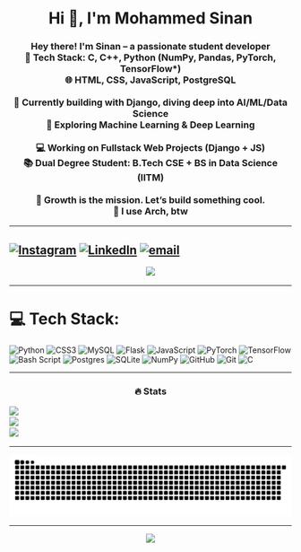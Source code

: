 <h1 align="center">Hi 👋, I'm Mohammed Sinan</h1>

<h3 align="center">
Hey there! I'm Sinan – a passionate student developer<br>
🚀 Tech Stack: C, C++, Python (NumPy, Pandas, PyTorch, TensorFlow*)<br>
🌐 HTML, CSS, JavaScript, PostgreSQL<br><br>
🧠 Currently building with Django, diving deep into AI/ML/Data Science<br>
🎯 Exploring Machine Learning & Deep Learning<br><br>
💻 Working on Fullstack Web Projects (Django + JS)<br>
📚 Dual Degree Student: B.Tech CSE + BS in Data Science (IITM)<br><br>
🌱 Growth is the mission. Let’s build something cool.<br>
🐧 I use Arch, btw
</h3>

---
[![Instagram](https://img.shields.io/badge/Instagram-%23E4405F.svg?logo=Instagram&logoColor=white)](https://instagram.com/C__n.a.n) [![LinkedIn](https://img.shields.io/badge/LinkedIn-%230077B5.svg?logo=linkedin&logoColor=white)](https://linkedin.com/in/mohammed-sinan2006) [![email](https://img.shields.io/badge/Email-D14836?logo=gmail&logoColor=white)](mailto:emmohammedsinan03@gmail.com) 
---

<div align="center">
  <img src="https://user-images.githubusercontent.com/74038190/212284087-bbe7e430-757e-4901-90bf-4cd2ce3e1852.gif" height="150" />
</div>

---

# 💻 Tech Stack:
![Python](https://img.shields.io/badge/python-3670A0?style=for-the-badge&logo=python&logoColor=ffdd54) ![CSS3](https://img.shields.io/badge/css3-%231572B6.svg?style=for-the-badge&logo=css3&logoColor=white) ![MySQL](https://img.shields.io/badge/mysql-4479A1.svg?style=for-the-badge&logo=mysql&logoColor=white) ![Flask](https://img.shields.io/badge/flask-%23000.svg?style=for-the-badge&logo=flask&logoColor=white) ![JavaScript](https://img.shields.io/badge/javascript-%23323330.svg?style=for-the-badge&logo=javascript&logoColor=%23F7DF1E) ![PyTorch](https://img.shields.io/badge/PyTorch-%23EE4C2C.svg?style=for-the-badge&logo=PyTorch&logoColor=white) ![TensorFlow](https://img.shields.io/badge/TensorFlow-%23FF6F00.svg?style=for-the-badge&logo=TensorFlow&logoColor=white) ![Bash Script](https://img.shields.io/badge/bash_script-%23121011.svg?style=for-the-badge&logo=gnu-bash&logoColor=white) ![Postgres](https://img.shields.io/badge/postgres-%23316192.svg?style=for-the-badge&logo=postgresql&logoColor=white) ![SQLite](https://img.shields.io/badge/sqlite-%2307405e.svg?style=for-the-badge&logo=sqlite&logoColor=white) ![NumPy](https://img.shields.io/badge/numpy-%23013243.svg?style=for-the-badge&logo=numpy&logoColor=white) ![GitHub](https://img.shields.io/badge/github-%23121011.svg?style=for-the-badge&logo=github&logoColor=white) ![Git](https://img.shields.io/badge/git-%23F05033.svg?style=for-the-badge&logo=git&logoColor=white) ![C](https://img.shields.io/badge/c-%2300599C.svg?style=for-the-badge&logo=c&logoColor=white)

---

<h3 align="center">🔥 Stats</h3>

![](https://github-readme-stats.vercel.app/api?username=m-cnan&theme=tokyonight&hide_border=false&include_all_commits=false&count_private=false)<br/>
![](https://nirzak-streak-stats.vercel.app/?user=m-cnan&theme=tokyonight&hide_border=false)<br/>
![](https://github-readme-stats.vercel.app/api/top-langs/?username=m-cnan&theme=tokyonight&hide_border=false&include_all_commits=false&count_private=false&layout=compact)

---

<div align="center">
  <img src="https://raw.githubusercontent.com/m-cnan/m-cnan/output/snake.svg" alt="Snake animation" />
</div>

---

<div align="center">
  <img src="https://visitor-badge.laobi.icu/badge?page_id=m-cnan.m-cnan&left_color=black&left_text=Views" />
</div>
